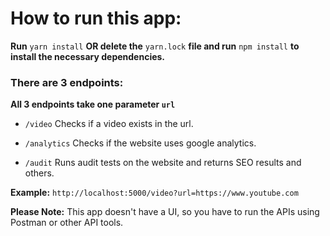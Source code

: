 # How to run this app:

 **Run** `yarn install` **OR delete the** `yarn.lock` **file and run** `npm install` **to install the necessary dependencies.**

### There are 3 endpoints:

**All 3 endpoints take one parameter `url`**

* `/video` Checks if a video exists in the url.

* `/analytics` Checks if the website uses google analytics.

* `/audit` Runs audit tests on the website and returns SEO results and others.

**Example:** `http://localhost:5000/video?url=https://www.youtube.com` 

**Please Note:** This app doesn't have a UI, so you have to run the APIs using Postman or other API tools.

